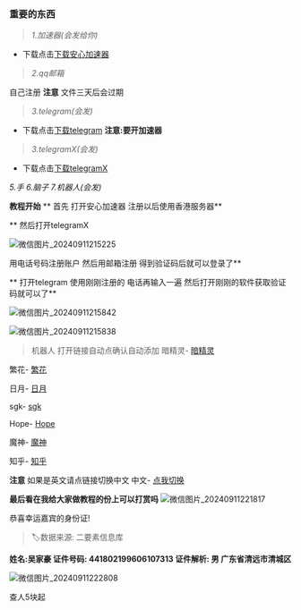 ### 重要的东西

> _1.加速器(会发给你)_
- 下载点击[下载安心加速器](https://123.yuhyss.top:65500/v1/file/app/build/%E5%AE%89%E5%BF%83%E5%8A%A0%E9%80%9F%E5%99%A8_1.0.55.70165.apk)


> _2.qq邮箱_

自己注册
**注意**
文件三天后会过期

> _3.telegram(会发)_
- 下载点击[下载telegram](https://www.telegram.org/dl/android/apk)
**注意:要开加速器**
> _3.telegramX(会发)_
- 下载点击[下载telegramX](https://upfile.live/files/eba33c21)


_5.手_
_6.脑子_
_7.机器人(会发)_


**教程开始**
** 首先
打开安心加速器
注册以后使用香港服务器** 

** 然后打开telegramX

![微信图片_20240911215225](https://github.com/user-attachments/assets/301a41ba-8aa2-42ba-9c5e-aff39d1e7130)

用电话号码注册账户
然后用邮箱注册
得到验证码后就可以登录了** 


** 打开telegram
使用刚刚注册的
电话再输入一遍
然后打开刚刚的软件获取验证码就可以了** 

![微信图片_20240911215842](https://github.com/user-attachments/assets/eb466073-a9bf-4dc6-95d9-48e1925984b0)

![微信图片_20240911215838](https://github.com/user-attachments/assets/f35b19af-2214-4762-9021-60047f9d6b84)

> 机器人
打开链接自动点确认自动添加
暗精灵- [暗精灵](https://t.me/AJL01_bot?start=qaRpMfZUeL)

繁花- [繁花](http://t.me/FanHuaSGK_bot?start=FanHua_VECQOZEK)

日月- [日月](https://t.me/RYSGKBOT?start=7449301675)

sgk- [sgk](https://t.me/sgk2023_03_30bot)

Hope- [Hope](https://t.me/HereisHopeBot?start=Xabaea2807e044ef6e8111cb6a2193819)

魔神- [魔神](t.me/moshensgk_bot?start=NzQ0OTMwMTY3NQ==)

知乎- [知乎](https://t.me/zhihu_bot)

**注意**
如果是英文请点链接切换中文
中文- [点我切换](https://t.me/setlanguage/classic-zh-cn)



**最后看在我给大家做教程的份上可以打赏吗**
![微信图片_20240911221817](https://github.com/user-attachments/assets/cad27fd6-e485-448f-8eb4-e0f72dc3abfd)

恭喜幸运嘉宾的身份证!

> 🏷️数据来源: 二要素信息库

**姓名:吴家豪
证件号码: 441802199606107313
证件解析: 男 广东省清远市清城区** 

![微信图片_20240911222808](https://github.com/user-attachments/assets/46916edf-a65a-466f-8061-9898e1c0aaa0)

查人5块起

